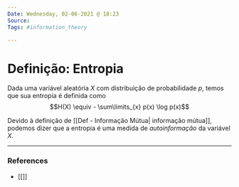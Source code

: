 ```yaml
---
Date: Wednesday, 02-06-2021 @ 18:23
Source:
Tags: #information_theory

---
```

# Definição: Entropia
Dada uma variável aleatória $X$ com distribuição de probabilidade $p$, temos que sua entropia é definida como
$$H(X) \equiv - \sum\limits_{x} p(x) \log p(x)$$ 

Devido à definição de [[Def - Informação Mútua| informação mútua]], podemos dizer que a entropia é uma medida de *autoinformação* da variável $X$.

---
### References
- [[]]